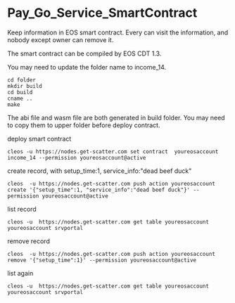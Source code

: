 # Pay_Go_Service_SmartContract
Keep information in EOS smart contract. Every can visit the information, and nobody except owner can remove it.

The smart contract can be compiled by EOS CDT 1.3.

You may need to update the folder name to income_14.


```
cd folder
mkdir build
cd build
cname ..
make
```

The abi file and wasm file are both generated in build folder. You may need to copy them to upper folder before deploy contract.

deploy smart contract
```
cleos -u https://nodes.get-scatter.com set contract  youreosaccount income_14 --permission youreosaccount@active
```
create record, with setup_time:1, service_info:"dead beef duck"
```
cleos  -u https://nodes.get-scatter.com push action youreosaccount create '{"setup_time":1, "service_info":"dead beef duck"}' --permission youreosaccount@active
```
list record
```
cleos -u  https://nodes.get-scatter.com get table youreosaccount youreosaccount srvportal
```
remove record
```
cleos  -u https://nodes.get-scatter.com push action youreosaccount remove '{"setup_time":1}' --permission youreosaccount@active
```
list again
```
cleos -u  https://nodes.get-scatter.com get table youreosaccount youreosaccount srvportal
```
